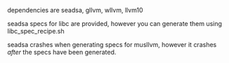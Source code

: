 dependencies are seadsa, gllvm, wllvm, llvm10

seadsa specs for libc are provided, however you can generate them using libc_spec_recipe.sh

seadsa crashes when generating specs for musllvm, however it crashes _after_ the specs have been generated.

